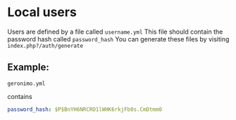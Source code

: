 # Local users

Users are defined by a file called `username.yml`
This file should contain the password hash called `password_hash`
You can generate these files by visiting `index.php?/auth/generate`

## Example:

`geronimo.yml`

contains

```yaml
password_hash: $P$BnYH6NRCRO1lWHK6rkjFb0s.CmDtmm0
```

